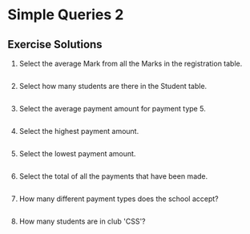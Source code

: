 # Simple Queries 2

## Exercise Solutions
1. Select the average Mark from all the Marks in the registration table.<br>

```sql

```
2. Select how many students are there in the Student table.<br>

```sql

```

3. Select the average payment amount for payment type 5.<br>

```sql

```

4. Select the highest payment amount.<br>

```sql

```

5. Select the lowest payment amount.<br>

```sql

```

6. Select the total of all the payments that have been made.<br>

```sql

```

7. How many different payment types does the school accept?<br>

```sql

```

8. How many students are in club 'CSS'?<br>

```sql

```